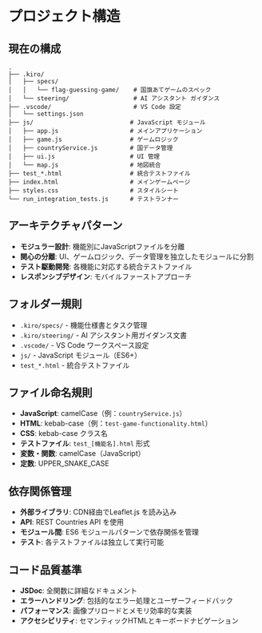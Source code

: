 # プロジェクト構造

## 現在の構成
```
.
├── .kiro/
│   ├── specs/
│   │   └── flag-guessing-game/    # 国旗あてゲームのスペック
│   └── steering/                  # AI アシスタント ガイダンス
├── .vscode/                       # VS Code 設定
│   └── settings.json
├── js/                           # JavaScript モジュール
│   ├── app.js                    # メインアプリケーション
│   ├── game.js                   # ゲームロジック
│   ├── countryService.js         # 国データ管理
│   ├── ui.js                     # UI 管理
│   └── map.js                    # 地図統合
├── test_*.html                   # 統合テストファイル
├── index.html                    # メインゲームページ
├── styles.css                    # スタイルシート
└── run_integration_tests.js      # テストランナー
```

## アーキテクチャパターン
- **モジュラー設計**: 機能別にJavaScriptファイルを分離
- **関心の分離**: UI、ゲームロジック、データ管理を独立したモジュールに分割
- **テスト駆動開発**: 各機能に対応する統合テストファイル
- **レスポンシブデザイン**: モバイルファーストアプローチ

## フォルダー規則
- `.kiro/specs/` - 機能仕様書とタスク管理
- `.kiro/steering/` - AI アシスタント用ガイダンス文書
- `.vscode/` - VS Code ワークスペース設定
- `js/` - JavaScript モジュール（ES6+）
- `test_*.html` - 統合テストファイル

## ファイル命名規則
- **JavaScript**: camelCase（例：`countryService.js`）
- **HTML**: kebab-case（例：`test-game-functionality.html`）
- **CSS**: kebab-case クラス名
- **テストファイル**: `test_[機能名].html` 形式
- **変数・関数**: camelCase（JavaScript）
- **定数**: UPPER_SNAKE_CASE

## 依存関係管理
- **外部ライブラリ**: CDN経由でLeaflet.js を読み込み
- **API**: REST Countries API を使用
- **モジュール間**: ES6 モジュールパターンで依存関係を管理
- **テスト**: 各テストファイルは独立して実行可能

## コード品質基準
- **JSDoc**: 全関数に詳細なドキュメント
- **エラーハンドリング**: 包括的なエラー処理とユーザーフィードバック
- **パフォーマンス**: 画像プリロードとメモリ効率的な実装
- **アクセシビリティ**: セマンティックHTMLとキーボードナビゲーション